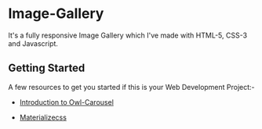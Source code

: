 # Image-Gallery

It's a fully responsive Image Gallery which I've made with HTML-5, CSS-3 and Javascript.
## Getting Started
A few resources to get you started if this is your Web Development Project:-

- [Introduction to Owl-Carousel](https://owlcarousel2.github.io/OwlCarousel2/)

- [Materializecss](https://materializecss.com/getting-started.html)

